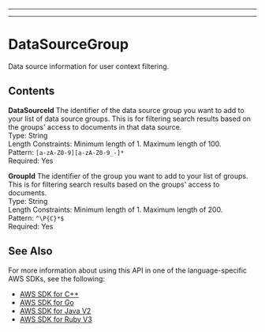 --------

--------

# DataSourceGroup<a name="API_DataSourceGroup"></a>

 Data source information for user context filtering\. 

## Contents<a name="API_DataSourceGroup_Contents"></a>

 **DataSourceId**   <a name="Kendra-Type-DataSourceGroup-DataSourceId"></a>
The identifier of the data source group you want to add to your list of data source groups\. This is for filtering search results based on the groups' access to documents in that data source\.  
Type: String  
Length Constraints: Minimum length of 1\. Maximum length of 100\.  
Pattern: `[a-zA-Z0-9][a-zA-Z0-9_-]*`   
Required: Yes

 **GroupId**   <a name="Kendra-Type-DataSourceGroup-GroupId"></a>
The identifier of the group you want to add to your list of groups\. This is for filtering search results based on the groups' access to documents\.  
Type: String  
Length Constraints: Minimum length of 1\. Maximum length of 200\.  
Pattern: `^\P{C}*$`   
Required: Yes

## See Also<a name="API_DataSourceGroup_SeeAlso"></a>

For more information about using this API in one of the language\-specific AWS SDKs, see the following:
+  [ AWS SDK for C\+\+](https://docs.aws.amazon.com/goto/SdkForCpp/kendra-2019-02-03/DataSourceGroup) 
+  [ AWS SDK for Go](https://docs.aws.amazon.com/goto/SdkForGoV1/kendra-2019-02-03/DataSourceGroup) 
+  [ AWS SDK for Java V2](https://docs.aws.amazon.com/goto/SdkForJavaV2/kendra-2019-02-03/DataSourceGroup) 
+  [ AWS SDK for Ruby V3](https://docs.aws.amazon.com/goto/SdkForRubyV3/kendra-2019-02-03/DataSourceGroup) 